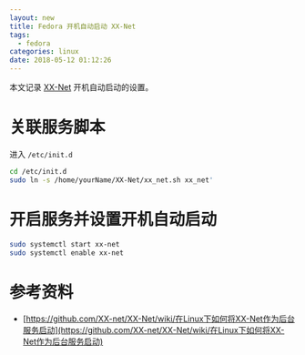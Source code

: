 ```yaml
---
layout: new
title: Fedora 开机自动启动 XX-Net
tags:
  - fedora
categories: linux
date: 2018-05-12 01:12:26
---
```



本文记录 [XX-Net](http://localhost:4000/2016/02/04/latest-free-vpn/) 开机自动启动的设置。

<!-- more -->

# 关联服务脚本

进入 `/etc/init.d`

```bash
cd /etc/init.d
sudo ln -s /home/yourName/XX-Net/xx_net.sh xx_net'
```

# 开启服务并设置开机自动启动

```bash
sudo systemctl start xx-net
sudo systemctl enable xx-net
```

# 参考资料

* [https://github.com/XX-net/XX-Net/wiki/在Linux下如何将XX-Net作为后台服务启动](https://github.com/XX-net/XX-Net/wiki/在Linux下如何将XX-Net作为后台服务启动)
